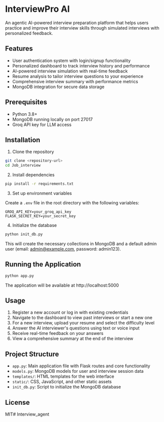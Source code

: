 # InterviewPro AI

An agentic AI-powered interview preparation platform that helps users practice and improve their interview skills through simulated interviews with personalized feedback.

## Features

- User authentication system with login/signup functionality
- Personalized dashboard to track interview history and performance
- AI-powered interview simulation with real-time feedback
- Resume analysis to tailor interview questions to your experience
- Comprehensive interview summary with performance metrics
- MongoDB integration for secure data storage

## Prerequisites

- Python 3.8+
- MongoDB running locally on port 27017
- Groq API key for LLM access

## Installation

1. Clone the repository

```bash
git clone <repository-url>
cd Job_interview
```

2. Install dependencies

```bash
pip install -r requirements.txt
```

3. Set up environment variables

Create a `.env` file in the root directory with the following variables:

```
GROQ_API_KEY=your_groq_api_key
FLASK_SECRET_KEY=your_secret_key
```

4. Initialize the database

```bash
python init_db.py
```

This will create the necessary collections in MongoDB and a default admin user (email: admin@example.com, password: admin123).

## Running the Application

```bash
python app.py
```

The application will be available at http://localhost:5000

## Usage

1. Register a new account or log in with existing credentials
2. Navigate to the dashboard to view past interviews or start a new one
3. For a new interview, upload your resume and select the difficulty level
4. Answer the AI interviewer's questions using text or voice input
5. Receive real-time feedback on your answers
6. View a comprehensive summary at the end of the interview

## Project Structure

- `app.py`: Main application file with Flask routes and core functionality
- `models.py`: MongoDB models for user and interview session data
- `templates/`: HTML templates for the web interface
- `static/`: CSS, JavaScript, and other static assets
- `init_db.py`: Script to initialize the MongoDB database

## License

MIT# Interview_agent
